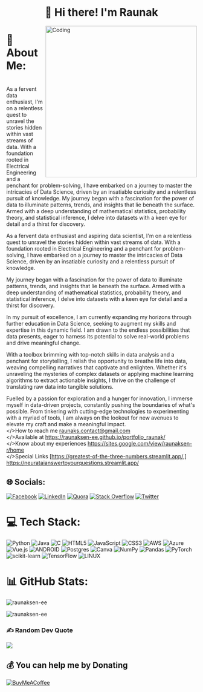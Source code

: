 <h1 align="center">👋 Hi there! I'm Raunak </h1>

<img align="right" alt="Coding" width="400" src="https://i.pinimg.com/originals/fc/71/63/fc71635c7f1b09ed30413f59bb749582.gif">


# 💫 About Me:
 <br>As a fervent data enthusiast, I'm on a relentless quest to unravel the stories hidden within vast streams of data. With a foundation rooted in Electrical Engineering and a penchant for problem-solving, I have embarked on a journey to master the intricacies of Data Science, driven by an insatiable curiosity and a relentless pursuit of knowledge.
My journey began with a fascination for the power of data to illuminate patterns, trends, and insights that lie beneath the surface. Armed with a deep understanding of mathematical statistics, probability theory, and statistical inference, I delve into datasets with a keen eye for detail and a thirst for discovery.

As a fervent data enthusiast and aspiring data scientist, I'm on a relentless quest to unravel the stories hidden within vast streams of data. With a foundation rooted in Electrical Engineering and a penchant for problem-solving, I have embarked on a journey to master the intricacies of Data Science, driven by an insatiable curiosity and a relentless pursuit of knowledge.

My journey began with a fascination for the power of data to illuminate patterns, trends, and insights that lie beneath the surface. Armed with a deep understanding of mathematical statistics, probability theory, and statistical inference, I delve into datasets with a keen eye for detail and a thirst for discovery.

In my pursuit of excellence, I am currently expanding my horizons through further education in Data Science, seeking to augment my skills and expertise in this dynamic field. I am drawn to the endless possibilities that data presents, eager to harness its potential to solve real-world problems and drive meaningful change.

With a toolbox brimming with top-notch skills in data analysis and a penchant for storytelling, I relish the opportunity to breathe life into data, weaving compelling narratives that captivate and enlighten. Whether it's unraveling the mysteries of complex datasets or applying machine learning algorithms to extract actionable insights, I thrive on the challenge of translating raw data into tangible solutions.

Fuelled by a passion for exploration and a hunger for innovation, I immerse myself in data-driven projects, constantly pushing the boundaries of what's possible. From tinkering with cutting-edge technologies to experimenting with a myriad of tools, I am always on the lookout for new avenues to elevate my craft and make a meaningful impact.
<br>
</>How to reach me raunaks.contact@gmail.com <br>
</>Available at https://raunaksen-ee.github.io/portfolio_raunak/ <br>
</>Know about my experiences https://sites.google.com/view/raunaksen-r/home <br>
</>Special Links [https://greatest-of-the-three-numbers.streamlit.app/,]
https://neurataianswertoyourquestions.streamlit.app/


## 🌐 Socials:
[![Facebook](https://img.shields.io/badge/Facebook-%231877F2.svg?logo=Facebook&logoColor=white)](https://facebook.com/raunak.sen.73) [![LinkedIn](https://img.shields.io/badge/LinkedIn-%230077B5.svg?logo=linkedin&logoColor=white)](https://linkedin.com/in/raunak-sen-eeds) [![Quora](https://img.shields.io/badge/Quora-%23B92B27.svg?logo=Quora&logoColor=white)](https://quora.com/profile/Raunak-Sen-7) [![Stack Overflow](https://img.shields.io/badge/-Stackoverflow-FE7A16?logo=stack-overflow&logoColor=white)](https://stackoverflow.com/users/21656589/raunak-sen) [![Twitter](https://img.shields.io/badge/Twitter-%231DA1F2.svg?logo=Twitter&logoColor=white)](https://twitter.com/rsofficial_6) 

# 💻 Tech Stack:
![Python](https://img.shields.io/badge/python-3670A0?style=flat&logo=python&logoColor=ffdd54) ![Java](https://img.shields.io/badge/java-%23ED8B00.svg?style=flat&logo=java&logoColor=white) ![C](https://img.shields.io/badge/c-%2300599C.svg?style=flat&logo=c&logoColor=white) ![HTML5](https://img.shields.io/badge/html5-%23E34F26.svg?style=flat&logo=html5&logoColor=white) ![JavaScript](https://img.shields.io/badge/javascript-%23323330.svg?style=flat&logo=javascript&logoColor=%23F7DF1E) ![CSS3](https://img.shields.io/badge/css3-%231572B6.svg?style=flat&logo=css3&logoColor=white) ![AWS](https://img.shields.io/badge/AWS-%23FF9900.svg?style=flat&logo=amazon-aws&logoColor=white) ![Azure](https://img.shields.io/badge/azure-%230072C6.svg?style=flat&logo=azure-devops&logoColor=white) ![Vue.js](https://img.shields.io/badge/vuejs-%2335495e.svg?style=flat&logo=vuedotjs&logoColor=%234FC08D) ![ANDROID](https://img.shields.io/badge/android-%2320232a.svg?style=flat&logo=android&logoColor=%a4c639) ![Postgres](https://img.shields.io/badge/postgres-%23316192.svg?style=flat&logo=postgresql&logoColor=white) ![Canva](https://img.shields.io/badge/Canva-%2300C4CC.svg?style=flat&logo=Canva&logoColor=white) ![NumPy](https://img.shields.io/badge/numpy-%23013243.svg?style=flat&logo=numpy&logoColor=white) ![Pandas](https://img.shields.io/badge/pandas-%23150458.svg?style=flat&logo=pandas&logoColor=white) ![PyTorch](https://img.shields.io/badge/PyTorch-%23EE4C2C.svg?style=flat&logo=PyTorch&logoColor=white) ![scikit-learn](https://img.shields.io/badge/scikit--learn-%23F7931E.svg?style=flat&logo=scikit-learn&logoColor=white) ![TensorFlow](https://img.shields.io/badge/TensorFlow-%23FF6F00.svg?style=flat&logo=TensorFlow&logoColor=white) ![LINUX](https://img.shields.io/badge/Linux-FCC624?style=flat&logo=linux&logoColor=black)
# 📊 GitHub Stats:
<p><img align="center" src="https://github-readme-stats.vercel.app/api/top-langs?username=raunaksen-ee&show_icons=true&locale=en&layout=compact" alt="raunaksen-ee" /></p>

<p><img align="center" src="https://github-readme-streak-stats.herokuapp.com/?user=raunaksen-ee&theme=dark" alt="raunaksen-ee" /></p>

### ✍️ Random Dev Quote
![](https://quotes-github-readme.vercel.app/api?type=horizontal&theme=radical)

  ## 💰 You can help me by Donating
  [![BuyMeACoffee](https://img.shields.io/badge/Buy%20Me%20a%20Coffee-ffdd00?style=for-the-badge&logo=buy-me-a-coffee&logoColor=black)](https://buymeacoffee.com/raunakseneeds) 

  
<!-- Proudly created with GPRM ( https://gprm.itsvg.in ) -->
